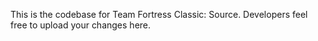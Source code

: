 This is the codebase for Team Fortress Classic: Source. Developers feel free to upload your changes here.
